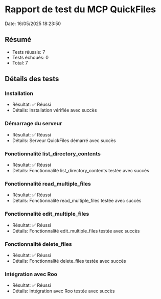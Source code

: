 # Rapport de test du MCP QuickFiles

Date: 16/05/2025 18:23:50

## Résumé

- Tests réussis: 7
- Tests échoués: 0
- Total: 7

## Détails des tests

### Installation

- Résultat: ✅ Réussi
- Détails: Installation vérifiée avec succès

### Démarrage du serveur

- Résultat: ✅ Réussi
- Détails: Serveur QuickFiles démarré avec succès

### Fonctionnalité list_directory_contents

- Résultat: ✅ Réussi
- Détails: Fonctionnalité list_directory_contents testée avec succès

### Fonctionnalité read_multiple_files

- Résultat: ✅ Réussi
- Détails: Fonctionnalité read_multiple_files testée avec succès

### Fonctionnalité edit_multiple_files

- Résultat: ✅ Réussi
- Détails: Fonctionnalité edit_multiple_files testée avec succès

### Fonctionnalité delete_files

- Résultat: ✅ Réussi
- Détails: Fonctionnalité delete_files testée avec succès

### Intégration avec Roo

- Résultat: ✅ Réussi
- Détails: Intégration avec Roo testée avec succès


